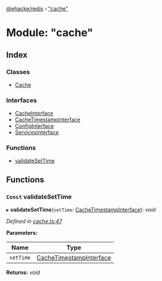 [@ehacke/redis](../README.md) › ["cache"](_cache_.md)

# Module: "cache"

## Index

### Classes

* [Cache](../classes/_cache_.cache.md)

### Interfaces

* [CacheInterface](../interfaces/_cache_.cacheinterface.md)
* [CacheTimestampInterface](../interfaces/_cache_.cachetimestampinterface.md)
* [ConfigInterface](../interfaces/_cache_.configinterface.md)
* [ServicesInterface](../interfaces/_cache_.servicesinterface.md)

### Functions

* [validateSetTime](_cache_.md#const-validatesettime)

## Functions

### `Const` validateSetTime

▸ **validateSetTime**(`setTime`: [CacheTimestampInterface](../interfaces/_cache_.cachetimestampinterface.md)): *void*

*Defined in [cache.ts:47](https://github.com/ehacke/redis/blob/e965a3d/cache.ts#L47)*

**Parameters:**

Name | Type |
------ | ------ |
`setTime` | [CacheTimestampInterface](../interfaces/_cache_.cachetimestampinterface.md) |

**Returns:** *void*
